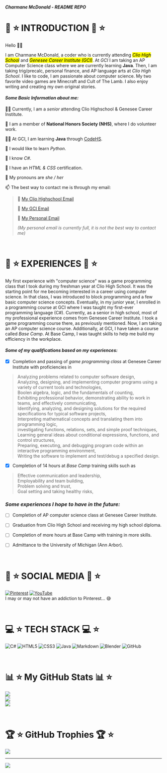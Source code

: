 ##### Charmane McDonald - README REPO

# 💖 ⭐ **INTRODUCTION** 💖 ⭐ 
Hello 👋😃  
  
I am Charmane McDonald, a coder who is currently attending <mark>*Clio High School*</mark> and <mark>*Genesee Career Institute (GCI)*</mark>. At *GCI* I am taking an AP Computer Science class where we are currently learning **Java**. Then, I am taking trig/precalc, personal finance, and AP language arts at *Clio High School*. I like to code, I am passionate about computer science. My two favorite video games are Minecraft and Cult of The Lamb. I also enjoy writing and creating my own original stories.
  
#### ***Some Basic Information about me:***
  
🧑‍🎓 Currently, I am a *senior* attending Clio Highschool & Genesee Career Institute.
  
🌟 I am a member of **National Honors Society (NHS)**, where I do volunteer work.
  
🧑‍💻 At GCI, I am learning **Java** through [CodeHS](https://codehs.com/).
  
🐍 I would like to learn *Python*.
  
🥳 I know *C#*.
  
🤩 I have an *HTML & CSS* certification.
  
💖 My pronouns are *she / her*
  
📫 The best way to contact me is through my email:
  
> 🖤 [My Clio Highschool Email](013683@clioschools.net)
>      
> 🖤 [My GCI Email](gci.230826@students.geneseeisd.org)
>      
> 🖤 [My Personal Email](ch.mcdonald51@gmail.com)  
>  
> *(My personal email is currently full, it is not the best way to contact me)*

<br />  
  
# 🌺 ⭐ EXPERIENCES 🌺 ⭐

My first experience with "computer science" was a game programming class that I took during my freshman year at Clio High School. It was the starting point for me becoming interested in a career using computer science. In that class, I was introduced to block programming and a few basic computer science concepts. Eventually, in my junior year, I enrolled in a programming course at GCI where I was taught my first-ever programming language (C#). Currently, as a senior in high school, most of my professional experience comes from Genesee Career Institute. I took a game programming course there, as previously mentioned. Now, I am taking an AP computer science course. Additionally, at GCI, I have taken a course called *Base Camp*. At Base Camp, I was taught skills to help me build my efficiency in the workplace. 
  
#### ***Some of my qualifications based on my experiences:***

- [x] Completion and passing of *game programming class* at Genesee Career Institute with proficiencies in  
> Analyzing problems related to computer software design,  
> Analyzing, designing, and implementing computer programs using a variety of current tools and technologies,  
> Boolen algebra, logic, and the fundamentals of counting,  
> Exhibiting professional behavior, demonstrating ability to work in teams, and effectively communicating,  
> Identifying, analyzing, and designing solutions for the required specifications for typical software projects,  
> Interpreting mathematical concepts and translating them into programming logic,  
> investigating functions, relations, sets, and simple proof techniques,  
> Learning general ideas about conditional expressions, functions, and control structures,  
> Preparing, executing, and debugging program code within an interactive programming environment,  
> Writing the software to implement and test/debug a specified design.
  
- [x] Completion of 14 hours at *Base Camp* training skills such as  
> Effective communication and leadership,  
> Employability and team building,  
> Problem solving and trust,  
> Goal setting and taking healthy risks,  

### ***Some experiences I hope to have in the future:***
  
- [ ] Completion of AP computer science class at Genesee Career Institute.

- [ ] Graduation from Clio High School and receiving my high school diploma.
  
- [ ] Completion of more hours at Base Camp with training in more skills.

- [ ] Admittance to the University of Michigan (Ann Arbor). 

<br />  
  
# 👥 ⭐ SOCIAL MEDIA 👥 ⭐
  
[![Pinterest](https://img.shields.io/badge/Pinterest-%23E60023.svg?logo=Pinterest&logoColor=white)](https://pinterest.com/Yell0w_Fr0gg) [![YouTube](https://img.shields.io/badge/YouTube-%23FF0000.svg?logo=YouTube&logoColor=white)]()  
I may or may not have an addiction to Pinterest... 😅

<br />  
  
# 💻 ⭐ TECH STACK 💻 ⭐
  
![C#](https://img.shields.io/badge/c%23-%23239120.svg?style=for-the-badge&logo=csharp&logoColor=white) ![HTML5](https://img.shields.io/badge/html5-%23E34F26.svg?style=for-the-badge&logo=html5&logoColor=white) ![CSS3](https://img.shields.io/badge/css3-%231572B6.svg?style=for-the-badge&logo=css3&logoColor=white) ![Java](https://img.shields.io/badge/java-%23ED8B00.svg?style=for-the-badge&logo=openjdk&logoColor=white) ![Markdown](https://img.shields.io/badge/markdown-%23000000.svg?style=for-the-badge&logo=markdown&logoColor=white) ![Blender](https://img.shields.io/badge/blender-%23F5792A.svg?style=for-the-badge&logo=blender&logoColor=white) ![GitHub](https://img.shields.io/badge/github-%23121011.svg?style=for-the-badge&logo=github&logoColor=white)  

<br />
  
# 📊 ⭐ My GitHub Stats 📊 ⭐
  
![](https://github-readme-stats.vercel.app/api?username=05charmane&theme=dark&hide_border=false&include_all_commits=false&count_private=false)  
![](https://github-readme-streak-stats.herokuapp.com/?user=05charmane&theme=dark&hide_border=false)<br/>
![](https://github-readme-stats.vercel.app/api/top-langs/?username=05charmane&theme=dark&hide_border=false&include_all_commits=false&count_private=false&layout=compact)

<br />  
  
# 🏆 ⭐ GitHub Trophies 🏆 ⭐
  
![](https://github-profile-trophy.vercel.app/?username=05charmane&theme=dark&no-frame=false&no-bg=true&margin-w=4)
  
____________________________________________________________________
[![](https://visitcount.itsvg.in/api?id=05charmane&icon=7&color=6)](https://visitcount.itsvg.in)

<!-- Proudly created with GPRM ( https://gprm.itsvg.in ) -->
